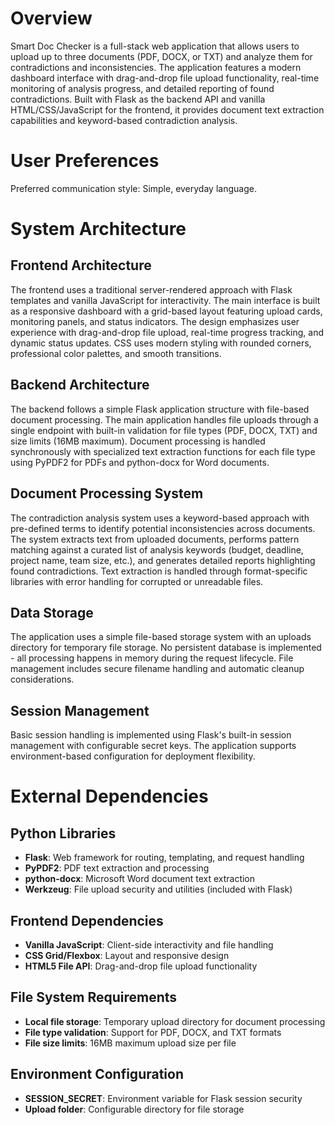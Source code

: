 # Overview

Smart Doc Checker is a full-stack web application that allows users to upload up to three documents (PDF, DOCX, or TXT) and analyze them for contradictions and inconsistencies. The application features a modern dashboard interface with drag-and-drop file upload functionality, real-time monitoring of analysis progress, and detailed reporting of found contradictions. Built with Flask as the backend API and vanilla HTML/CSS/JavaScript for the frontend, it provides document text extraction capabilities and keyword-based contradiction analysis.

# User Preferences

Preferred communication style: Simple, everyday language.

# System Architecture

## Frontend Architecture
The frontend uses a traditional server-rendered approach with Flask templates and vanilla JavaScript for interactivity. The main interface is built as a responsive dashboard with a grid-based layout featuring upload cards, monitoring panels, and status indicators. The design emphasizes user experience with drag-and-drop file upload, real-time progress tracking, and dynamic status updates. CSS uses modern styling with rounded corners, professional color palettes, and smooth transitions.

## Backend Architecture
The backend follows a simple Flask application structure with file-based document processing. The main application handles file uploads through a single endpoint with built-in validation for file types (PDF, DOCX, TXT) and size limits (16MB maximum). Document processing is handled synchronously with specialized text extraction functions for each file type using PyPDF2 for PDFs and python-docx for Word documents.

## Document Processing System
The contradiction analysis system uses a keyword-based approach with pre-defined terms to identify potential inconsistencies across documents. The system extracts text from uploaded documents, performs pattern matching against a curated list of analysis keywords (budget, deadline, project name, team size, etc.), and generates detailed reports highlighting found contradictions. Text extraction is handled through format-specific libraries with error handling for corrupted or unreadable files.

## Data Storage
The application uses a simple file-based storage system with an uploads directory for temporary file storage. No persistent database is implemented - all processing happens in memory during the request lifecycle. File management includes secure filename handling and automatic cleanup considerations.

## Session Management
Basic session handling is implemented using Flask's built-in session management with configurable secret keys. The application supports environment-based configuration for deployment flexibility.

# External Dependencies

## Python Libraries
- **Flask**: Web framework for routing, templating, and request handling
- **PyPDF2**: PDF text extraction and processing
- **python-docx**: Microsoft Word document text extraction
- **Werkzeug**: File upload security and utilities (included with Flask)

## Frontend Dependencies
- **Vanilla JavaScript**: Client-side interactivity and file handling
- **CSS Grid/Flexbox**: Layout and responsive design
- **HTML5 File API**: Drag-and-drop file upload functionality

## File System Requirements
- **Local file storage**: Temporary upload directory for document processing
- **File type validation**: Support for PDF, DOCX, and TXT formats
- **File size limits**: 16MB maximum upload size per file

## Environment Configuration
- **SESSION_SECRET**: Environment variable for Flask session security
- **Upload folder**: Configurable directory for file storage